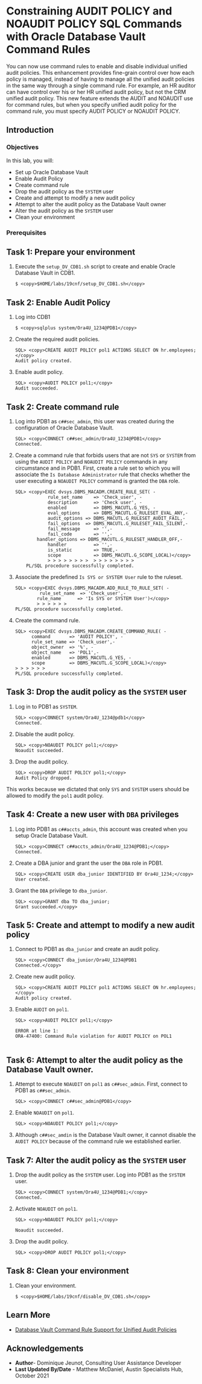 # Constraining AUDIT POLICY and NOAUDIT POLICY SQL Commands with Oracle Database Vault Command Rules

You can now use command rules to enable and disable individual unified audit policies. This enhancement provides fine-grain control over how each policy is managed, instead of having to manage all the unified audit policies in the same way through a single command rule. For example, an HR auditor can have control over his or her HR unified audit policy, but not the CRM unified audit policy. This new feature extends the AUDIT and NOAUDIT use for command rules, but when you specify unified audit policy for the command rule, you must specify AUDIT POLICY or NOAUDIT POLICY.

## Introduction

### Objectives
In this lab, you will:
- Set up Oracle Database Vault
- Enable Audit Policy
- Create command rule
- Drop the audit policy as the `SYSTEM` user
- Create and attempt to modify a new audit policy
- Attempt to alter the audit policy as the Database Vault owner
- Alter the audit policy as the `SYSTEM` user
- Clean your environment

### Prerequisites

## Task 1: Prepare your environment

1. Execute the `setup_DV_CDB1.sh` script to create and enable Oracle Database Vault in CDB1.

    ```
    $ <copy>$HOME/labs/19cnf/setup_DV_CDB1.sh</copy>
    ```
## Task 2: Enable Audit Policy
1. Log into CDB1

    ```
    $ <copy>sqlplus system/Ora4U_1234@PDB1</copy>
    ```
2. Create the required audit policies.

    ```
    SQL> <copy>CREATE AUDIT POLICY pol1 ACTIONS SELECT ON hr.employees;</copy>
    Audit policy created.
    ```
3. Enable audit policy.

    ```
    SQL> <copy>AUDIT POLICY pol1;</copy>
    Audit succeeded.
    ```
## Task 2: Create command rule
1. Log into PDB1 as `c##sec_admin`, this user was created during the configuration of Oracle Database Vault.

    ```
    SQL> <copy>CONNECT c##sec_admin/Ora4U_1234@PDB1</copy>
    Connected.
    ```
2. Create a command rule that forbids users that are not `SYS` or `SYSTEM` from using the `AUDIT POLICY` and `NOAUDIT POLICY` commands in any circumstance and in PDB1. First, create a rule set to which you will associate the `Is Database Administrator` rule that checks whether the user executing a `NOAUDIT POLICY` command is granted the `DBA` role.

    ```
    SQL> <copy>EXEC dvsys.DBMS_MACADM.CREATE_RULE_SET( -
                rule_set_name    => 'Check_user', - 
                description      => 'Check user', -
                enabled          => DBMS_MACUTL.G_YES, -
                eval_options     => DBMS_MACUTL.G_RULESET_EVAL_ANY,-
                audit_options => DBMS_MACUTL.G_RULESET_AUDIT_FAIL,-
                fail_options  => DBMS_MACUTL.G_RULESET_FAIL_SILENT,-
                fail_message     => '',-
                fail_code        => '',-
            handler_options => DBMS_MACUTL.G_RULESET_HANDLER_OFF,-
                handler          => '',-
                is_static        => TRUE,-
                scope            => DBMS_MACUTL.G_SCOPE_LOCAL)</copy>
                > > > > > > > >  > > > > > > > > 
        PL/SQL procedure successfully completed.
    ```
3. Associate the predefined `Is SYS or SYSTEM User` rule to the ruleset.

    ```
    SQL> <copy>EXEC dvsys.DBMS_MACADM.ADD_RULE_TO_RULE_SET( -
             rule_set_name  => 'Check_user',-
            rule_name      => 'Is SYS or SYSTEM User')</copy>
            > > > > > >
    PL/SQL procedure successfully completed.
    ```
4. Create the command rule.

    ```
    SQL> <copy>EXEC dvsys.DBMS_MACADM.CREATE_COMMAND_RULE( -
          command       => 'AUDIT POLICY', -
          rule_set_name => 'Check_user',-               
          object_owner  => '%', -
          object_name   => 'POL1',-
          enabled       => DBMS_MACUTL.G_YES, -
          scope         => DBMS_MACUTL.G_SCOPE_LOCAL)</copy>
    > > > > > >
    PL/SQL procedure successfully completed.
    ```

## Task 3: Drop the audit policy as the `SYSTEM` user

1. Log in to PDB1 as `SYSTEM`.

    ```
    SQL> <copy>CONNECT system/Ora4U_1234@pdb1</copy>
    Connected.
    ```
2. Disable the audit policy.

    ```
    SQL> <copy>NOAUDIT POLICY pol1;</copy>
    Noaudit succeeded.
    ```
3. Drop the audit policy.

    ```
    SQL> <copy>DROP AUDIT POLICY pol1;</copy>
    Audit Policy dropped.
    ```

This works because we dictated that only `SYS` and `SYSTEM` users should be allowed to modify the `pol1` audit policy.

## Task 4: Create a new user with `DBA` privileges

1. Log into PDB1 as `c##accts_admin`, this account was created when you setup Oracle Database Vault.

    ```
    SQL> <copy>CONNECT c##accts_admin/Ora4U_1234@PDB1;</copy>
    Connected.
    ```

2. Create a DBA junior and grant the user the `DBA` role in PDB1.

    ```
    SQL> <copy>CREATE USER dba_junior IDENTIFIED BY Ora4U_1234;</copy>
    User created.
    ```
3. Grant the `DBA` privilege to `dba_junior`.

    ```
    SQL> <copy>GRANT dba TO dba_junior;
    Grant succeeded.</copy>
    ```
## Task 5: Create and attempt to modify a new audit policy
1. Connect to PDB1 as `dba_junior` and create an audit policy.

    ```
    SQL> <copy>CONNECT dba_junior/Ora4U_1234@PDB1
    Connected.</copy>
    ```
2. Create new audit policy.

    ```
    SQL> <copy>CREATE AUDIT POLICY pol1 ACTIONS SELECT ON hr.employees;</copy>
    Audit policy created.
    ```
3. Enable `AUDIT` on `pol1`.

    ```
    SQL> <copy>AUDIT POLICY pol1;</copy>

    ERROR at line 1:
    ORA-47400: Command Rule violation for AUDIT POLICY on POL1


    ```
## Task 6: Attempt to alter the audit policy as the Database Vault owner.
1. Attempt to execute `NOAUDIT` on `pol1` as `c##sec_admin`. First, connect to PDB1 as `c##sec_admin`.

    ```
    SQL> <copy>CONNECT c##sec_admin@PDB1</copy>
    ```
2. Enable `NOAUDIT` on `pol1`.

    ```
    SQL> <copy>NOAUDIT POLICY pol1;</copy>
    ```
3. Although `c##sec_amdin` is the Database Vault owner, it cannot disable the `AUDIT POLICY` because of the command rule we established earlier.

## Task 7: Alter the audit policy as the `SYSTEM` user

1. Drop the audit policy as the `SYSTEM` user. Log into PDB1 as the `SYSTEM` user.

    ```
    SQL> <copy>CONNECT system/Ora4U_1234@PDB1;</copy>
    Connected.
    ```
2. Activate `NOAUDIT` on `pol1`.

    ```
    SQL> <copy>NOAUDIT POLICY pol1;</copy>

    Noaudit succeeded.
    ```
3. Drop the audit policy.

    ```
    SQL> <copy>DROP AUDIT POLICY pol1;</copy>
    ```
## Task 8: Clean your environment
1. Clean your environment.

    ```
    $ <copy>$HOME/labs/19cnf/disable_DV_CDB1.sh</copy>
    ```
   
## Learn More

- [Database Vault Command Rule Support for Unified Audit Policies](https://docs.oracle.com/en/database/oracle/oracle-database/19/newft/new-features.html#GUID-613EED3E-389D-451F-A344-40E4C507A83F)

## Acknowledgements

- **Author**- Dominique Jeunot, Consulting User Assistance Developer
- **Last Updated By/Date** - Matthew McDaniel, Austin Specialists Hub, October 2021